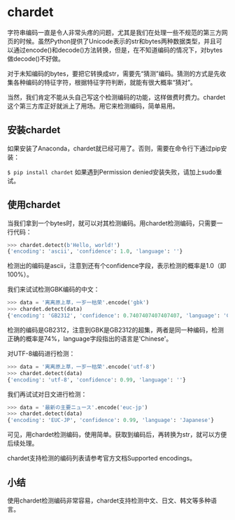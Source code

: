 # chardet

字符串编码一直是令人非常头疼的问题，尤其是我们在处理一些不规范的第三方网页的时候。虽然Python提供了Unicode表示的str和bytes两种数据类型，并且可以通过encode()和decode()方法转换，但是，在不知道编码的情况下，对bytes做decode()不好做。

对于未知编码的bytes，要把它转换成str，需要先“猜测”编码。猜测的方式是先收集各种编码的特征字符，根据特征字符判断，就能有很大概率“猜对”。

当然，我们肯定不能从头自己写这个检测编码的功能，这样做费时费力。chardet这个第三方库正好就派上了用场。用它来检测编码，简单易用。

## 安装chardet
如果安装了Anaconda，chardet就已经可用了。否则，需要在命令行下通过pip安装：

`$ pip install chardet`
如果遇到Permission denied安装失败，请加上sudo重试。

## 使用chardet
当我们拿到一个bytes时，就可以对其检测编码。用chardet检测编码，只需要一行代码：

```python
>>> chardet.detect(b'Hello, world!')
{'encoding': 'ascii', 'confidence': 1.0, 'language': ''}
```
检测出的编码是ascii，注意到还有个confidence字段，表示检测的概率是1.0（即100%）。

我们来试试检测GBK编码的中文：
```python
>>> data = '离离原上草，一岁一枯荣'.encode('gbk')
>>> chardet.detect(data)
{'encoding': 'GB2312', 'confidence': 0.7407407407407407, 'language': 'Chinese'}
```
检测的编码是GB2312，注意到GBK是GB2312的超集，两者是同一种编码，检测正确的概率是74%，language字段指出的语言是'Chinese'。

对UTF-8编码进行检测：
```python
>>> data = '离离原上草，一岁一枯荣'.encode('utf-8')
>>> chardet.detect(data)
{'encoding': 'utf-8', 'confidence': 0.99, 'language': ''}
```
我们再试试对日文进行检测：
```python
>>> data = '最新の主要ニュース'.encode('euc-jp')
>>> chardet.detect(data)
{'encoding': 'EUC-JP', 'confidence': 0.99, 'language': 'Japanese'}
```
可见，用chardet检测编码，使用简单。获取到编码后，再转换为str，就可以方便后续处理。

chardet支持检测的编码列表请参考官方文档Supported encodings。

## 小结
使用chardet检测编码非常容易，chardet支持检测中文、日文、韩文等多种语言。